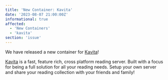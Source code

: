 ```yaml
---
title: 'New Container: Kavita'
date: '2023-08-07 21:00:00Z'
informational: true
affected:
  - 'New Containers'
  - 'kavita'
section: 'issue'
---
```

We have released a new container for [Kavita](https://github.com/linuxserver/docker-kavita)!

[Kavita](https://www.kavitareader.com/) is a fast, feature rich, cross platform reading server. Built with a focus for being a full solution for all your reading needs. Setup your own server and share your reading collection with your friends and family!
